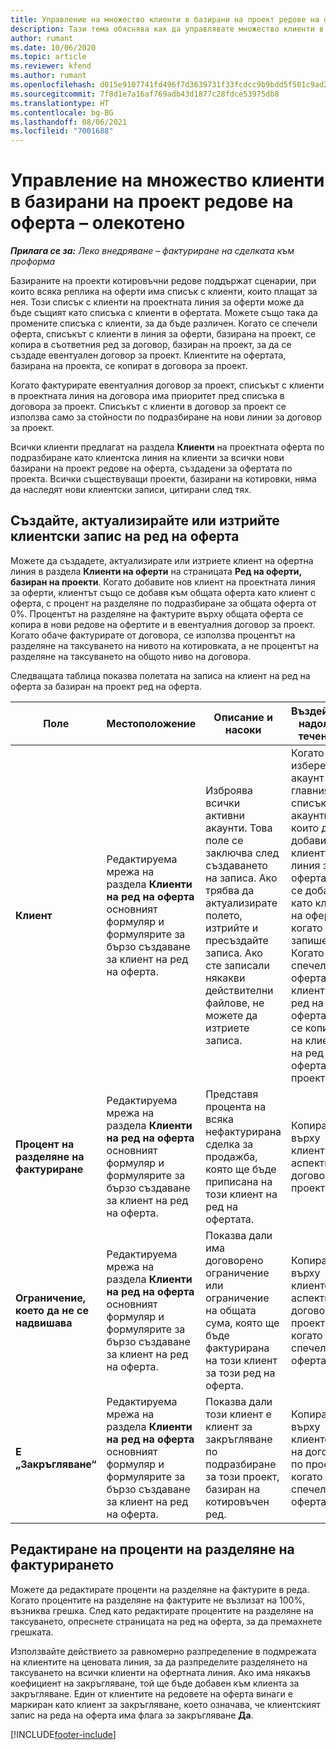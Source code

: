 ```yaml
---
title: Управление на множество клиенти в базирани на проект редове на оферта – олекотено
description: Тази тема обяснява как да управлявате множество клиенти в базирани на проект редове на оферта.
author: rumant
ms.date: 10/06/2020
ms.topic: article
ms.reviewer: kfend
ms.author: rumant
ms.openlocfilehash: d015e9107741fd496f7d3639731f33fcdcc9b9bdd5f501c9ad2617e37a707f35
ms.sourcegitcommit: 7f8d1e7a16af769adb43d1877c28fdce53975db8
ms.translationtype: HT
ms.contentlocale: bg-BG
ms.lasthandoff: 08/06/2021
ms.locfileid: "7001688"
---
```

# <a name="manage-multiple-customers-on-project-based-quote-lines---lite"></a>Управление на множество клиенти в базирани на проект редове на оферта – олекотено

_**Прилага се за:** Леко внедряване – фактуриране на сделката към проформа_

Базираните на проекти котировъчни редове поддържат сценарии, при които всяка реплика на оферти има списък с клиенти, които плащат за нея. Този списък с клиенти на проектната линия за оферти може да бъде същият като списъка с клиенти в офертата. Можете също така да промените списъка с клиенти, за да бъде различен. Когато се спечели оферта, списъкът с клиенти в линия за оферти, базирана на проект, се копира в съответния ред за договор, базиран на проект, за да се създаде евентуален договор за проект. Клиентите на офертата, базирана на проекта, се копират в договора за проект.

Когато фактурирате евентуалния договор за проект, списъкът с клиенти в проектната линия на договора има приоритет пред списъка в договора за проект. Списъкът с клиенти в договор за проект се използва само за стойности по подразбиране на нови линии за договор за проект.

Всички клиенти предлагат на раздела **Клиенти** на проектната оферта по подразбиране като клиентска линия на клиенти за всички нови базирани на проект редове на оферта, създадени за офертата по проекта. Всички съществуващи проекти, базирани на котировки, няма да наследят нови клиентски записи, цитирани след тях.

## <a name="create-update-or-delete-a-quote-line-customer-record"></a>Създайте, актуализирайте или изтрийте клиентски запис на ред на оферта

Можете да създадете, актуализирате или изтриете клиент на офертна линия в раздела **Клиенти на оферти** на страницата **Ред на оферти, базиран на проекти**. Когато добавите нов клиент на проектната линия за оферти, клиентът също се добавя към общата оферта като клиент с оферта, с процент на разделяне по подразбиране за общата оферта от 0%. Процентът на разделяне на фактурите върху общата оферта се копира в нови редове на офертите и в евентуалния договор за проект. Когато обаче фактурирате от договора, се използва процентът на разделяне на таксуването на нивото на котировката, а не процентът на разделяне на таксуването на общото ниво на договора. 

Следващата таблица показва полетата на записа на клиент на ред на оферта за базиран на проект ред на оферта.

| Поле | Местоположение | Описание и насоки | Въздействие надолу по течението |
| --- | --- | --- | --- |
| **Клиент** | Редактируема мрежа на раздела **Клиенти на ред на оферта** основният формуляр и формулярите за бързо създаване за клиент на ред на оферта. | Изброява всички активни акаунти. Това поле се заключва след създаването на записа. Ако трябва да актуализирате полето, изтрийте и пресъздайте записа. Ако сте записали някакви действителни файлове, не можете да изтриете записа. | Когато изберете акаунт от главния списък с акаунти, които да добавите, клиентът на линия за оферта също се добавя като клиент на офертата, когато го запишете. Когато бъде спечелена оферта, клиентите на ред на оферта също се копират на клиентите на ред на оферта по проекта. |
| **Процент на разделяне на фактуриране** | Редактируема мрежа на раздела **Клиенти на ред на оферта** основният формуляр и формулярите за бързо създаване за клиент на ред на оферта. | Представя процента на всяка нефактурирана сделка за продажба, която ще бъде приписана на този клиент на ред на офертата. | Копира се върху клиентите на аспекти на договор по проект. |
| **Ограничение, което да не се надвишава** | Редактируема мрежа на раздела **Клиенти на ред на оферта** основният формуляр и формулярите за бързо създаване за клиент на ред на оферта. | Показва дали има договорено ограничение или ограничение на общата сума, която ще бъде фактурирана на този клиент за този ред на оферта. | Копира се върху клиентските аспекти на договор по проекта, когато се спечели оферта. |
| **Е „Закръгляване“** | Редактируема мрежа на раздела **Клиенти на ред на оферта** основният формуляр и формулярите за бързо създаване за клиент на ред на оферта. | Показва дали този клиент е клиент за закръгляване по подразбиране за този проект, базиран на котировъчен ред. | Копира се върху клиентските на договор по проекта, когато се спечели оферта. |

## <a name="edit-billing-split-percentages"></a>Редактиране на проценти на разделяне на фактурирането

Можете да редактирате проценти на разделяне на фактурите в реда. Когато процентите на разделяне на фактурите не възлизат на 100%, възниква грешка. След като редактирате процентите на разделяне на таксуването, опреснете страницата на ред на оферта, за да премахнете грешката.

Използвайте действието за равномерно разпределение в подмрежата на клиентите на ценовата линия, за да разпределите разделянето на таксуването на всички клиенти на офертната линия. Ако има някакъв коефициент на закръгляване, той ще бъде добавен към клиента за закръгляване. Един от клиентите на редовете на оферта винаги е маркиран като клиент за закръгляване, което означава, че клиентският запис на реда на оферта има флага за закръгляване **Да**. 


[!INCLUDE[footer-include](../../includes/footer-banner.md)]